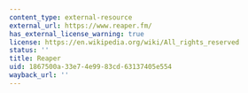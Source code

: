 ```yaml
---
content_type: external-resource
external_url: https://www.reaper.fm/
has_external_license_warning: true
license: https://en.wikipedia.org/wiki/All_rights_reserved
status: ''
title: Reaper
uid: 1867500a-33e7-4e99-83cd-63137405e554
wayback_url: ''
---
```

